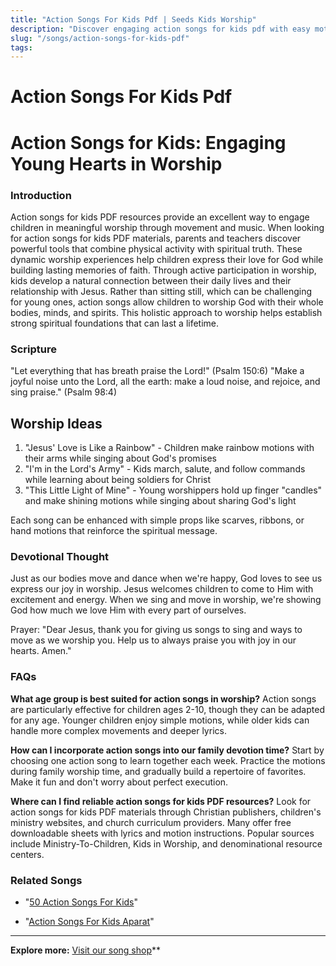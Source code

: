 ```yaml
---
title: "Action Songs For Kids Pdf | Seeds Kids Worship"
description: "Discover engaging action songs for kids pdf with easy motions and biblical lessons. Perfect for children's worship, Sunday school, and family devotions."
slug: "/songs/action-songs-for-kids-pdf"
tags:
---
```


# Action Songs For Kids Pdf

# Action Songs for Kids: Engaging Young Hearts in Worship

### Introduction
Action songs for kids PDF resources provide an excellent way to engage children in meaningful worship through movement and music. When looking for action songs for kids PDF materials, parents and teachers discover powerful tools that combine physical activity with spiritual truth. These dynamic worship experiences help children express their love for God while building lasting memories of faith. Through active participation in worship, kids develop a natural connection between their daily lives and their relationship with Jesus. Rather than sitting still, which can be challenging for young ones, action songs allow children to worship God with their whole bodies, minds, and spirits. This holistic approach to worship helps establish strong spiritual foundations that can last a lifetime.

### Scripture
"Let everything that has breath praise the Lord!" (Psalm 150:6)
"Make a joyful noise unto the Lord, all the earth: make a loud noise, and rejoice, and sing praise." (Psalm 98:4)

## Worship Ideas
1. "Jesus' Love is Like a Rainbow" - Children make rainbow motions with their arms while singing about God's promises
2. "I'm in the Lord's Army" - Kids march, salute, and follow commands while learning about being soldiers for Christ
3. "This Little Light of Mine" - Young worshippers hold up finger "candles" and make shining motions while singing about sharing God's light

Each song can be enhanced with simple props like scarves, ribbons, or hand motions that reinforce the spiritual message.

### Devotional Thought
Just as our bodies move and dance when we're happy, God loves to see us express our joy in worship. Jesus welcomes children to come to Him with excitement and energy. When we sing and move in worship, we're showing God how much we love Him with every part of ourselves.

Prayer: "Dear Jesus, thank you for giving us songs to sing and ways to move as we worship you. Help us to always praise you with joy in our hearts. Amen."

### FAQs
**What age group is best suited for action songs in worship?**
Action songs are particularly effective for children ages 2-10, though they can be adapted for any age. Younger children enjoy simple motions, while older kids can handle more complex movements and deeper lyrics.

**How can I incorporate action songs into our family devotion time?**
Start by choosing one action song to learn together each week. Practice the motions during family worship time, and gradually build a repertoire of favorites. Make it fun and don't worry about perfect execution.

**Where can I find reliable action songs for kids PDF resources?**
Look for action songs for kids PDF materials through Christian publishers, children's ministry websites, and church curriculum providers. Many offer free downloadable sheets with lyrics and motion instructions. Popular sources include Ministry-To-Children, Kids in Worship, and denominational resource centers.

### Related Songs

- "[50 Action Songs For Kids](/songs/50-action-songs-for-kids/)"

- "[Action Songs For Kids Aparat](/songs/action-songs-for-kids-aparat/)"

---

**Explore more:** [Visit our song shop](https://seedskidsworship.com/shop)**

<!-- Schema Markup -->
<script type="application/ld+json">
{
  "@context": "https://schema.org",
  "@type": "MusicRecording",
  "name": "Action Songs For Kids Pdf",
  "byArtist": {
    "@type": "MusicGroup",
    "name": "Seeds Kids Worship"
  },
  "isFamilyFriendly": true,
  "url": "https://seedskidsworship.com/songs/action-songs-for-kids-pdf/"
}
</script>